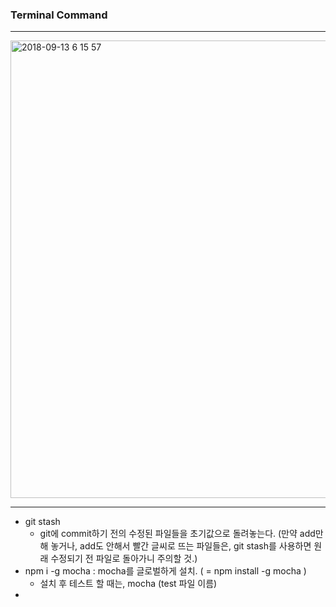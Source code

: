 

### Terminal Command

---



<img width="732" alt="2018-09-13 6 15 57" src="https://user-images.githubusercontent.com/39458555/45479369-4ae53680-b781-11e8-93ed-120134d7b3e0.png">

---

* git stash 
  * git에 commit하기 전의 수정된 파일들을 초기값으로 돌려놓는다. 
    (만약 add만 해 놓거나, add도 안해서 빨간 글씨로 뜨는 파일들은, git stash를 사용하면 원래 수정되기 전 파일로 돌아가니 주의할 것.)
* npm i -g mocha : mocha를 글로벌하게 설치. ( = npm install -g mocha )
  * 설치 후 테스트 할 때는, mocha (test 파일 이름) 
* 